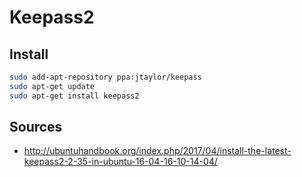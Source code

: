 # Keepass2

## Install

```bash
sudo add-apt-repository ppa:jtaylor/keepass
sudo apt-get update
sudo apt-get install keepass2
```

## Sources

* http://ubuntuhandbook.org/index.php/2017/04/install-the-latest-keepass2-2-35-in-ubuntu-16-04-16-10-14-04/

